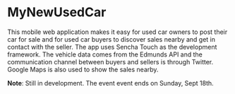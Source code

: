 # MyNewUsedCar

This mobile web application makes it easy for used car owners to post their car for sale and for used car buyers to discover sales nearby and get in contact with the seller. The app uses Sencha Touch as the development framework. The vehicle data comes from the Edmunds API and the communication channel between buyers and sellers is through Twitter. Google Maps is also used to show the sales nearby.

**Note**: Still in development. The event event ends on Sunday, Sept 18th.